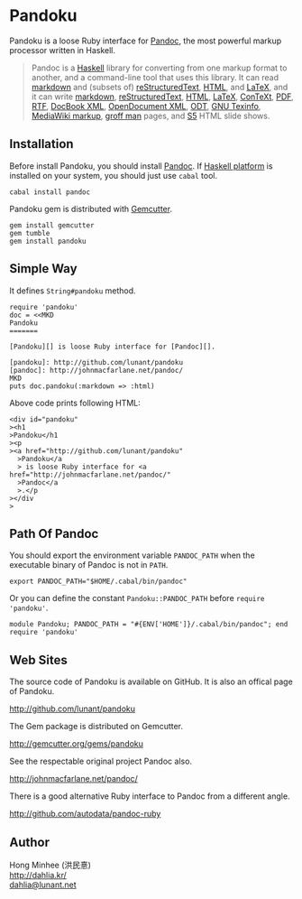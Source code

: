 Pandoku
=======

Pandoku is a loose Ruby interface for [Pandoc][], the most powerful markup
processor written in Haskell.

> Pandoc is a [Haskell][] library for converting from one markup format to
> another, and a command-line tool that uses this library.  It can read
> [markdown][] and (subsets of) [reStructuredText][rst], [HTML][],
> and [LaTeX][], and it can write [markdown][], [reStructuredText][rst],
> [HTML][], [LaTeX][], [ConTeXt][], [PDF][], [RTF][], [DocBook XML][docbook],
> [OpenDocument XML][opendocument], [ODT][], [GNU Texinfo][texinfo],
> [MediaWiki markup][mediawiki], [groff man][man] pages,
> and [S5][] HTML slide shows.

[pandoc]: http://johnmacfarlane.net/pandoc/
[haskell]: http://www.haskell.org/
[markdown]: http://daringfireball.net/projects/markdown/
[rst]: http://docutils.sourceforge.net/docs/ref/rst/introduction.html
[html]: http://www.w3.org/TR/html40/
[latex]: http://www.latex-project.org/
[context]: http://www.pragma-ade.nl/
[pdf]: http://en.wikipedia.org/wiki/Portable_Document_Format
[rtf]: http://en.wikipedia.org/wiki/Rich_Text_Format
[docbook]: http://www.docbook.org/
[opendocument]: http://opendocument.xml.org/
[odt]: http://en.wikipedia.org/wiki/OpenDocument
[texinfo]: http://www.gnu.org/software/texinfo/
[mediawiki]: http://www.mediawiki.org/wiki/Help:Formatting
[man]: http://developer.apple.com/DOCUMENTATION/Darwin/Reference/ManPages/man7/groff_man.7.html
[s5]: http://meyerweb.com/eric/tools/s5/


Installation
------------

Before install Pandoku, you should install [Pandoc][]. If [Haskell platform][]
is installed on your system, you should just use `cabal` tool.

    cabal install pandoc

Pandoku gem is distributed with [Gemcutter][].

    gem install gemcutter
    gem tumble
    gem install pandoku

[gemcutter]: http://gemcutter.org/
[haskell platform]: http://hackage.haskell.org/platform/


Simple Way
----------

It defines `String#pandoku` method.

    require 'pandoku'
    doc = <<MKD
    Pandoku
    =======

    [Pandoku][] is loose Ruby interface for [Pandoc][].

    [pandoku]: http://github.com/lunant/pandoku
    [pandoc]: http://johnmacfarlane.net/pandoc/
    MKD
    puts doc.pandoku(:markdown => :html)

Above code prints following HTML:

    <div id="pandoku"
    ><h1
    >Pandoku</h1
    ><p
    ><a href="http://github.com/lunant/pandoku"
      >Pandoku</a
      > is loose Ruby interface for <a href="http://johnmacfarlane.net/pandoc/"
      >Pandoc</a
      >.</p
    ></div
    >


Path Of Pandoc
--------------

You should export the environment variable `PANDOC_PATH` when the executable
binary of Pandoc is not in `PATH`.

    export PANDOC_PATH="$HOME/.cabal/bin/pandoc"

Or you can define the constant `Pandoku::PANDOC_PATH`
before `require 'pandoku'`.

    module Pandoku; PANDOC_PATH = "#{ENV['HOME']}/.cabal/bin/pandoc"; end
    require 'pandoku'


Web Sites
---------

The source code of Pandoku is available on GitHub.  It is also an offical page
of Pandoku.

<http://github.com/lunant/pandoku>

The Gem package is distributed on Gemcutter.

<http://gemcutter.org/gems/pandoku>

See the respectable original project Pandoc also.

<http://johnmacfarlane.net/pandoc/>

There is a good alternative Ruby interface to Pandoc from a different angle.

<http://github.com/autodata/pandoc-ruby>


Author
------

Hong Minhee (洪民憙)  
http://dahlia.kr/  
dahlia@lunant.net

